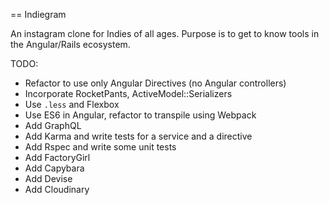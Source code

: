 == Indiegram

An instagram clone for Indies of all ages. Purpose is to get to know tools in the Angular/Rails ecosystem.

TODO:

- Refactor to use only Angular Directives (no Angular controllers)
- Incorporate RocketPants, ActiveModel::Serializers
- Use `.less` and Flexbox
- Use ES6 in Angular, refactor to transpile using Webpack
- Add GraphQL
- Add Karma and write tests for a service and a directive
- Add Rspec and write some unit tests
- Add FactoryGirl
- Add Capybara
- Add Devise
- Add Cloudinary



